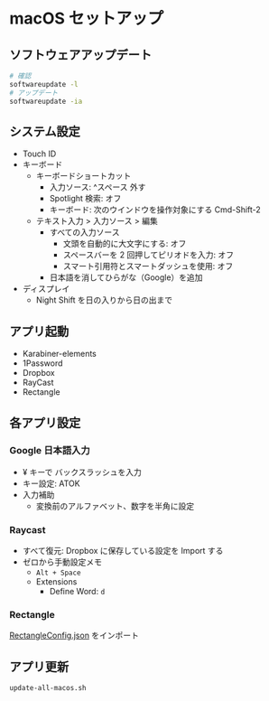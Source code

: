 # macOS セットアップ

## ソフトウェアアップデート

```sh
# 確認
softwareupdate -l
# アップデート
softwareupdate -ia
```

## システム設定

- Touch ID
- キーボード
  - キーボードショートカット
    - 入力ソース: ^スペース 外す
    - Spotlight 検索: オフ
    - キーボード: 次のウインドウを操作対象にする Cmd-Shift-2
  - テキスト入力 > 入力ソース > 編集
    - すべての入力ソース
      - 文頭を自動的に大文字にする: オフ
      - スペースバーを 2 回押してピリオドを入力: オフ
      - スマート引用符とスマートダッシュを使用: オフ
    - 日本語を消してひらがな（Google）を追加
- ディスプレイ
  - Night Shift を日の入りから日の出まで

## アプリ起動

- Karabiner-elements
- 1Password
- Dropbox
- RayCast
- Rectangle

## 各アプリ設定

### Google 日本語入力

- ¥ キーで バックスラッシュを入力
- キー設定: ATOK
- 入力補助
  - 変換前のアルファベット、数字を半角に設定

### Raycast

- すべて復元: Dropbox に保存している設定を Import する
- ゼロから手動設定メモ
  - `Alt + Space`
  - Extensions
    - Define Word: `d`

### Rectangle

[RectangleConfig.json](../etc/config/RectangleConfig.json) をインポート

## アプリ更新

```
update-all-macos.sh
```
